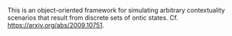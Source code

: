 This is an object-oriented framework for simulating arbitrary contextuality scenarios that result from discrete sets of ontic states. Cf. https://arxiv.org/abs/2009.10751.